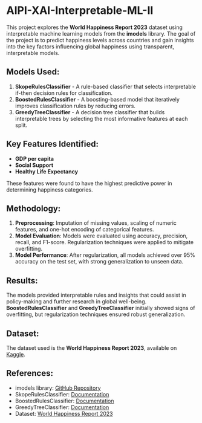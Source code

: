 # AIPI-XAI-Interpretable-ML-II
This project explores the **World Happiness Report 2023** dataset using interpretable machine learning models from the **imodels** library. The goal of the project is to predict happiness levels across countries and gain insights into the key factors influencing global happiness using transparent, interpretable models.

## Models Used:
1. **SkopeRulesClassifier** - A rule-based classifier that selects interpretable if-then decision rules for classification.
2. **BoostedRulesClassifier** - A boosting-based model that iteratively improves classification rules by reducing errors.
3. **GreedyTreeClassifier** - A decision tree classifier that builds interpretable trees by selecting the most informative features at each split.

## Key Features Identified:
- **GDP per capita**
- **Social Support**
- **Healthy Life Expectancy**

These features were found to have the highest predictive power in determining happiness categories.

## Methodology:
1. **Preprocessing**: Imputation of missing values, scaling of numeric features, and one-hot encoding of categorical features.
2. **Model Evaluation**: Models were evaluated using accuracy, precision, recall, and F1-score. Regularization techniques were applied to mitigate overfitting.
3. **Model Performance**: After regularization, all models achieved over 95% accuracy on the test set, with strong generalization to unseen data.

## Results:
The models provided interpretable rules and insights that could assist in policy-making and further research in global well-being. **BoostedRulesClassifier** and **GreedyTreeClassifier** initially showed signs of overfitting, but regularization techniques ensured robust generalization.

## Dataset:
The dataset used is the **World Happiness Report 2023**, available on [Kaggle](https://www.kaggle.com/datasets/ajaypalsinghlo/world-happiness-report-2023).

## References:
- imodels library: [GitHub Repository](https://github.com/csinva/imodels)
- SkopeRulesClassifier: [Documentation](https://csinva.io/imodels/rule_set/skope_rules.html#imodels.rule_set.skope_rules.SkopeRulesClassifier)
- BoostedRulesClassifier: [Documentation](https://csinva.io/imodels/rule_set/boosted_rules.html#imodels.rule_set.boosted_rules.BoostedRulesClassifier)
- GreedyTreeClassifier: [Documentation](https://csinva.io/imodels/tree/cart_wrapper.html#imodels.tree.cart_wrapper.GreedyTreeClassifier)
- Dataset: [World Happiness Report 2023](https://www.kaggle.com/datasets/ajaypalsinghlo/world-happiness-report-2023)
